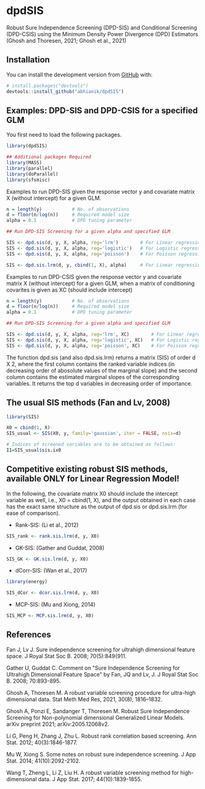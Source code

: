 # dpdSIS
Robust Sure Independence Screening (DPD-SIS) and Conditional Screening (DPD-CSIS) using the Minimum Density Power Divergence (DPD) Estimators 
(Ghosh and Thoresen, 2021; Ghosh et al., 2021)


<!-- badges: start -->

<!-- badges: end -->

## Installation

You can install the development version from [GitHub](https://github.com/) with:

``` r
# install.packages("devtools")
devtools::install_github("abhianik/dpdSIS")
```

## Examples: DPD-SIS and DPD-CSIS for a specified GLM

You first need to load the following packages.

``` r
library(dpdSIS)

## Additional packages Required
library(MASS)
library(parallel)
library(doParallel)
library(sfsmisc)

```


Examples to run DPD-SIS given the response vector y and covariate matrix X (without intercept) for a given GLM. 

``` r
n = length(y)           # No. of observations
d = floor(n/log(n))     # Required model size
alpha = 0.1             # DPD tuning parameter

## Run DPD-SIS Screening for a given alpha and specified GLM

SIS <- dpd.sis(d, y, X, alpha, reg='lrm')        # For Linear regression model (with known error variance equal to one)
SIS <- dpd.sis(d, y, X, alpha, reg='logistic')   # For Logistic regression model
SIS <- dpd.sis(d, y, X, alpha, reg='poisson')    # For Poisson regression model

SIS <- dpd.sis.lrm(d, y, cbind(1, X), alpha)     # For Linear regression model with unknwon error variance

```


Examples to run DPD-CSIS given the response vector y and covariate matrix X (without intercept) for a given GLM, when a matrix of conditioning covarites is given as XC (should include intercept) 

``` r
n = length(y)           # No. of observations
d = floor(n/log(n))     # Required model size
alpha = 0.1             # DPD tuning parameter

## Run DPD-SIS Screening for a given alpha and specified GLM

SIS <- dpd.sis(d, y, X, alpha, reg='lrm', XC)        # For Linear regression model
SIS <- dpd.sis(d, y, X, alpha, reg='logistic', XC)   # For Logistic regression model
SIS <- dpd.sis(d, y, X, alpha, reg='poisson', XC)    # For Poisson regression model

```

The function dpd.sis (and also dpd.sis.lrm) returns a matrix (SIS) of order d X 2, where the first column contains the ranked variable indices (in decreasing order of abosolute values of the marginal slope) and the second column contains the estimated marginal slopes of the corresponding variables. It returns the top d variables in decreasing order of importance. 

## The usual SIS methods (Fan and Lv, 2008)

``` r
library(SIS)

X0 = cbind(1, X)
SIS_usual <- SIS(X0, y, family='gaussian', iter = FALSE, nsis=d)

# Indices of screened variables are to be obtained as follows: 
I1=SIS_usual$sis.ix0

```


## Competitive existing robust SIS methods, available ONLY for Linear Regression Model!

In the following, the covariate matrix X0 should include the intercept variable as well, i.e., X0 = cbind(1, X), and the output obtained in each case has the exact same structure as the output of dpd.sis or dpd.sis.lrm (for ease of comparison).

  - Rank-SIS: (Li et al., 2012)

<!-- end list -->

``` r
SIS_rank <- rank.sis.lrm(d, y, X0)

```

  - GK-SIS: (Gather and Guddat, 2008)

<!-- end list -->

``` r
SIS_GK <- GK.sis.lrm(d, y, X0)

```

  - dCorr-SIS: (Wan et al., 2017)

<!-- end list -->

``` r
library(energy)

SIS_dCor <- dcor.sis.lrm(d, y, X0)

```

  - MCP-SIS: (Mu and Xiong, 2014)

<!-- end list -->

``` r
SIS_MCP <- MCP.sis.lrm(d, y, X0)

```


## References 

Fan J, Lv J. Sure independence screening for ultrahigh dimensional feature space. J Royal Stat Soc B. 2008; 70(5):849{911.

Gather U, Guddat C. Comment on "Sure Independence Screening for Ultrahigh Dimensional Feature Space" by Fan, JQ and Lv, J. J Royal Stat Soc B. 2008; 70:893-895.

Ghosh A, Thoresen M. A robust variable screening procedure for ultra-high dimensional data. Stat Meth Med Res, 2021, 30(8), 1816–1832.

Ghosh A, Ponzi E, Sandanger T,  Thoresen M. Robust Sure Independence Screening for Non-polynomial dimensional Generalized Linear Models. arXiv preprint 2021; arXiv:2005.12068v2.

Li G, Peng H, Zhang J, Zhu L. Robust rank correlation based screening. Ann Stat. 2012; 40(3):1846-1877.

Mu W, Xiong S. Some notes on robust sure independence screening. J App Stat. 2014; 41(10):2092-2102.

Wang T, Zheng L, Li Z, Liu H. A robust variable screening method for high-dimensional data. J App Stat. 2017; 44(10):1839-1855.
